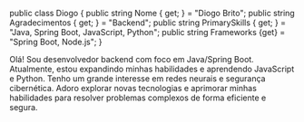 public class Diogo
{
    public string Nome { get; } = "Diogo Brito";
    public string Agradecimentos { get; } = "Backend";
    public string PrimarySkills { get; } = "Java, Spring Boot, JavaScript, Python";
    public string Frameworks {get} = "Spring Boot, Node.js";
}

<!---
DiogoBrito05/DiogoBrito05 is a ✨ special ✨ repository because its `README.md` (this file) appears on your GitHub profile.
You can click the Preview link to take a look at your changes.
--->

Olá! Sou desenvolvedor backend com foco em Java/Spring Boot. Atualmente, estou expandindo minhas habilidades e aprendendo JavaScript e Python. Tenho um grande interesse em redes neurais e segurança cibernética. Adoro explorar novas tecnologias e aprimorar minhas habilidades para resolver problemas complexos de forma eficiente e segura.
